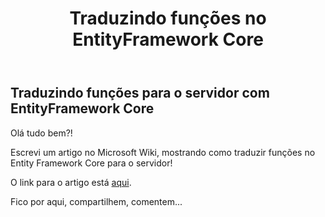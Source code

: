 ﻿---
title: "Traduzindo funções no EntityFramework Core"
comments: true
excerpt_separator: "Ler mais"
categories:
  - EFCore
  - CSharp
tags:
  - CSharp
  - EFCore
---

## Traduzindo funções para o servidor com EntityFramework Core

Olá tudo bem?!

Escrevi um artigo no Microsoft Wiki, mostrando como traduzir funções no Entity Framework Core para o servidor!

O link para o artigo está [aqui](https://social.technet.microsoft.com/wiki/pt-br/contents/articles/51005.traduzindo-funcoes-para-o-servidor-com-entityframework-core.aspx).

Fico por aqui, compartilhem, comentem...
